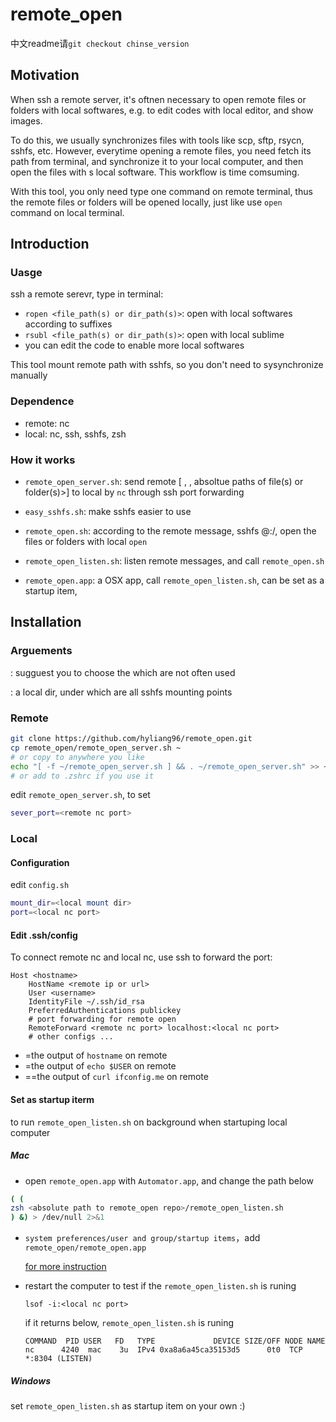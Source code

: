 # remote_open

中文readme请`git checkout chinse_version`

## Motivation

When ssh a remote server, it's oftnen necessary to open remote files or folders with local softwares, e.g. to edit codes with local editor, and show images.

To do this, we usually synchronizes files with tools like scp, sftp, rsycn, sshfs, etc. However, everytime opening a remote files, you need fetch its path from terminal, and synchronize it to your local computer, and then open the files  with s local software. This workflow is time comsuming.

With this tool, you only need type one command on remote terminal, thus the remote files or folders will be opened locally, just like use `open` command on local terminal.

## Introduction

### Uasge

ssh a remote serevr, type in terminal:

* `ropen <file_path(s) or dir_path(s)>`: open with local softwares according to suffixes
* `rsubl <file_path(s) or dir_path(s)>`: open with local sublime
* you can edit the code to enable more local softwares

This tool mount remote path with sshfs, so you don't need to sysynchronize manually

### Dependence

* remote: nc
* local: nc, ssh, sshfs, zsh

### How it works
* `remote_open_server.sh`: send remote  [ <hostname>, <username>, absoltue paths of file(s) or folder(s)>] to local by `nc` through ssh port forwarding

* `easy_sshfs.sh`: make sshfs easier to use
* `remote_open.sh`: according to the remote message, sshfs <username>@<hostname>:/, open the files or folders with local `open`
* `remote_open_listen.sh`: listen remote messages, and call `remote_open.sh`
* `remote_open.app`: a OSX app, call `remote_open_listen.sh`, can be set as a startup item, 

## Installation

### Arguements

<local nc port>  <remote nc port> : sugguest you to choose the which are not often used 

<local mount dir>: a local dir, under which are all sshfs mounting points

### Remote

```bash
git clone https://github.com/hyliang96/remote_open.git
cp remote_open/remote_open_server.sh ~ 
# or copy to anywhere you like
echo "[ -f ~/remote_open_server.sh ] && . ~/remote_open_server.sh" >> ~/.bashrc
# or add to .zshrc if you use it
```

edit `remote_open_server.sh`, to set <local nc port>

```bash
sever_port=<remote nc port>
```

### Local

####  Configuration

edit  `config.sh` 

```bash
mount_dir=<local mount dir>
port=<local nc port>
```

#### Edit .ssh/config

To connect remote nc and local nc, use ssh to forward the port:

~~~ssh
Host <hostname>
    HostName <remote ip or url>
    User <username>
    IdentityFile ~/.ssh/id_rsa
    PreferredAuthentications publickey
    # port forwarding for remote open
    RemoteForward <remote nc port> localhost:<local nc port>
    # other configs ...
~~~
* <hostname>=the output of `hostname` on remote
* <username>=the output of `echo $USER` on remote
* <remote ip or url>==the output of `curl ifconfig.me` on remote

#### Set as startup iterm
to run  `remote_open_listen.sh` on background when startuping local computer

##### Mac
* open  `remote_open.app` with `Automator.app`, and change the path below
~~~zsh
( ( 
zsh <absolute path to remote_open repo>/remote_open_listen.sh
) &) > /dev/null 2>&1
~~~
* `system preferences/user and group/startup items`，add `remote_open/remote_open.app`

  [for more instruction](https://www.jianshu.com/p/799e3769fb92)

* restart the computer to test if the  `remote_open_listen.sh`  is runing

  ```
  lsof -i:<local nc port>
  ```

  if it returns below,   `remote_open_listen.sh`  is runing

  ```
  COMMAND  PID USER   FD   TYPE             DEVICE SIZE/OFF NODE NAME
  nc      4240  mac    3u  IPv4 0xa8a6a45ca35153d5      0t0  TCP *:8304 (LISTEN)
  ```

##### Windows

set  `remote_open_listen.sh`  as startup item on your own :)



